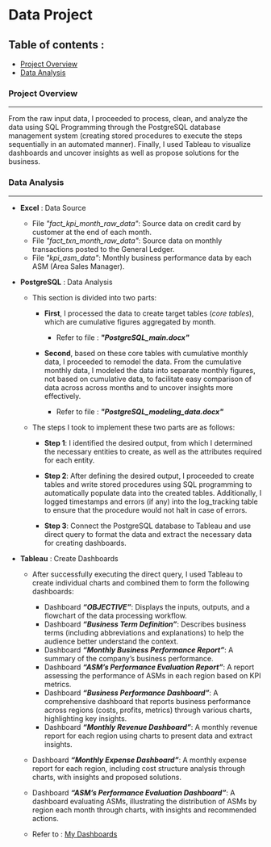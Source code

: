 # Data Project
## Table of contents :
- [Project Overview](#project-overview)
- [Data Analysis](#data-analysis)


### Project Overview
--- 
From the raw input data, I proceeded to process, clean, and analyze the data using SQL Programming through the PostgreSQL database       management system (creating stored procedures to execute the steps sequentially in an automated manner). Finally, I used Tableau to      visualize dashboards and uncover insights as well as propose solutions for the business.

### Data Analysis
---
- **Excel** : Data Source
  - File *"fact_kpi_month_raw_data"*: Source data on credit card by customer at the end of each month.
  - File *"fact_txn_month_raw_data"*: Source data on monthly transactions posted to the General Ledger.
  - File *"kpi_asm_data"*: Monthly business performance data by each ASM (Area Sales Manager).
    
- **PostgreSQL** : Data Analysis 
  
  - This section is divided into two parts:
    - **First**, I processed the data to create target tables (*core tables*), which are cumulative figures aggregated by month.
      - Refer to file : ***"PostgreSQL_main.docx"***
    
    - **Second**, based on these core tables with cumulative monthly data, I proceeded to remodel the data. From the cumulative monthly        data, I modeled the data into separate monthly figures, not based on cumulative data, to facilitate easy comparison of data across
      across months and to uncover insights more effectively.
      - Refer to file : ***"PostgreSQL_modeling_data.docx"***
      
  - The steps I took to implement these two parts are as follows:
    - **Step 1**: I identified the desired output, from which I determined the necessary entities to create, as well as the attributes         required for each entity.
          
    - **Step 2**: After defining the desired output, I proceeded to create tables and write stored procedures using SQL programming to         automatically populate data into the created tables. Additionally, I logged timestamps and errors (if any) into the log_tracking         table to ensure that the procedure would not halt in case of errors.

    - **Step 3**: Connect the PostgreSQL database to Tableau and use direct query to format the data and extract the necessary data for        creating dashboards.

- **Tableau** : Create Dashboards
  - After successfully executing the direct query, I used Tableau to create individual charts and combined them to form the following    dashboards:

    - Dashboard ***“OBJECTIVE”***: Displays the inputs, outputs, and a flowchart of the data processing workflow.
    - Dashboard ***“Business Term Definition”***: Describes business terms (including abbreviations and explanations) to help the audience better understand the context.
    - Dashboard ***“Monthly Business Performance Report”***: A summary of the company’s business performance.
    - Dashboard ***“ASM’s Performance Evaluation Report”***: A report assessing the performance of ASMs in each region based on KPI metrics.
    - Dashboard ***“Business Performance Dashboard”***: A comprehensive dashboard that reports business performance across regions (costs, profits, metrics) through various charts, highlighting key insights.
    - Dashboard ***“Monthly Revenue Dashboard”***: A monthly revenue report for each region using charts to present data and extract insights.
  - Dashboard ***“Monthly Expense Dashboard”***: A monthly expense report for each region, including cost structure analysis through charts, with insights and proposed solutions.
  - Dashboard ***“ASM’s Performance Evaluation Dashboard”***: A dashboard evaluating ASMs, illustrating the distribution of ASMs by region each month through charts, with insights and recommended actions.
            

   - Refer to : [My Dashboards](https://public.tableau.com/shared/TCDPPZMWY?:display_count=n&:origin=viz_share_link)




